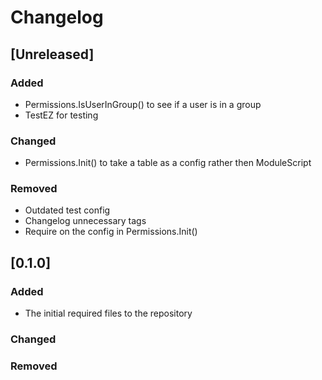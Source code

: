 # Changelog

## [Unreleased]
### Added
- Permissions.IsUserInGroup() to see if a user is in a group
- TestEZ for testing
### Changed
- Permissions.Init() to take a table as a config rather then ModuleScript
### Removed
- Outdated test config
- Changelog unnecessary tags
- Require on the config in Permissions.Init()
## [0.1.0]
### Added
- The initial required files to the repository
### Changed
### Removed